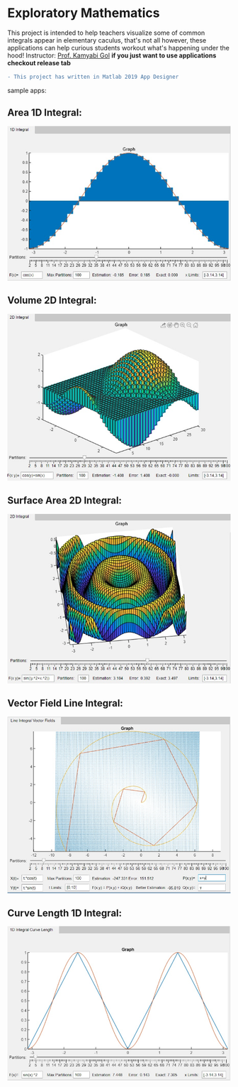 # Exploratory Mathematics
This project is intended to help teachers visualize some of common integrals appear in elementary caculus, that's not all however, these applications can help curious students workout what's happening under the hood!
Instructor: [Prof. Kamyabi Gol](http://kamyabi.profcms.um.ac.ir/index.php?mclang=en-US)
**if you just want to use applications checkout release tab**

```diff
- This project has written in Matlab 2019 App Designer
```

sample apps:

## Area 1D Integral:
![1dbar](https://github.com/Amir-Mehrpanah/exploratory_mathematics/blob/master/README_contents/Bar.jpg)

## Volume 2D Integral:
![2dbar](https://github.com/Amir-Mehrpanah/exploratory_mathematics/blob/master/README_contents/Bar3.jpg)

## Surface Area 2D Integral:
![2dsurf](https://github.com/Amir-Mehrpanah/exploratory_mathematics/blob/master/README_contents/Surf.jpg)

## Vector Field Line Integral:
![work](https://github.com/Amir-Mehrpanah/exploratory_mathematics/blob/master/README_contents/Line_Integral_VF.jpg)

## Curve Length 1D Integral:
![curve](https://github.com/Amir-Mehrpanah/exploratory_mathematics/blob/master/README_contents/Curve_Length.jpg)
